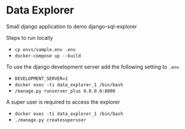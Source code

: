 # Data Explorer

Small django application to demo django-sql-explorer

Steps to run locally
 - `cp envs/sample.env .env`
 - `docker-compose up --build`
 
To use the django development server add the following setting to `.env`
 - `DEVELOPMENT_SERVER=1` 
 - `docker exec -ti data_explorer_1 /bin/bash`
 - `/manage.py runserver_plus 0.0.0.0:8000`
 
A super user is required to access the explorer
 - `docker exec -ti data_explorer_1 /bin/bash`
 - `./manage.py createsuperuser` 
